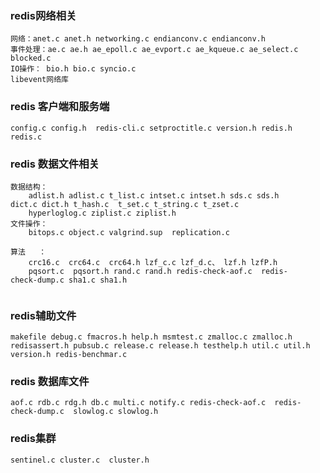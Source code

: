 ### redis网络相关

```
网络：anet.c anet.h networking.c endianconv.c endianconv.h
事件处理：ae.c ae.h ae_epoll.c ae_evport.c ae_kqueue.c ae_select.c blocked.c
IO操作： bio.h bio.c syncio.c
libevent网络库
```



### redis 客户端和服务端

```
config.c config.h  redis-cli.c setproctitle.c version.h redis.h redis.c 
```





### redis 数据文件相关

```
数据结构：
	adlist.h adlist.c t_list.c intset.c intset.h sds.c sds.h 		dict.c dict.h t_hash.c  t_set.c t_string.c t_zset.c
	hyperloglog.c ziplist.c ziplist.h
文件操作：
	bitops.c object.c valgrind.sup 	replication.c
	
算法	 ： 
	crc16.c  crc64.c  crc64.h lzf_c.c lzf_d.c、 lzf.h lzfP.h
	pqsort.c  pqsort.h rand.c rand.h redis-check-aof.c  redis-		check-dump.c sha1.c sha1.h
	
```



### redis辅助文件

```
makefile debug.c fmacros.h help.h msmtest.c zmalloc.c zmalloc.h redisassert.h pubsub.c release.c release.h testhelp.h util.c util.h  version.h redis-benchmar.c 
```





### redis 数据库文件

```
aof.c rdb.c rdg.h db.c multi.c notify.c redis-check-aof.c  redis-check-dump.c  slowlog.c slowlog.h
```



### redis集群

```
sentinel.c cluster.c  cluster.h
```


